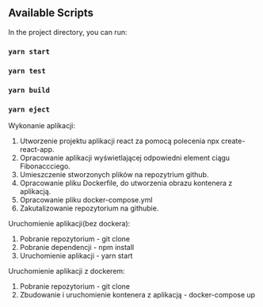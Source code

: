 ## Available Scripts

In the project directory, you can run:

### `yarn start`
### `yarn test`
### `yarn build`
### `yarn eject`

Wykonanie aplikacji:
1. Utworzenie projektu aplikacji react za pomocą polecenia npx create-react-app.
2. Opracowanie aplikacji wyświetlającej odpowiedni element ciągu Fibonaccciego.
3. Umieszczenie stworzonych plików na repozytrium github.
4. Opracowanie pliku Dockerfile, do utworzenia obrazu kontenera z aplikacją.
5. Opracowanie pliku docker-compose.yml
6. Zakutalizowanie repozytorium na githubie.

Uruchomienie aplikacji(bez dockera):
1. Pobranie repozytorium - git clone
2. Pobranie dependencji - npm install
3. Uruchomienie aplikacji - yarn start


Uruchomienie aplikacji z dockerem:
1. Pobranie repozytorium - git clone
2. Zbudowanie i uruchomienie kontenera z aplikacją - docker-compose up

